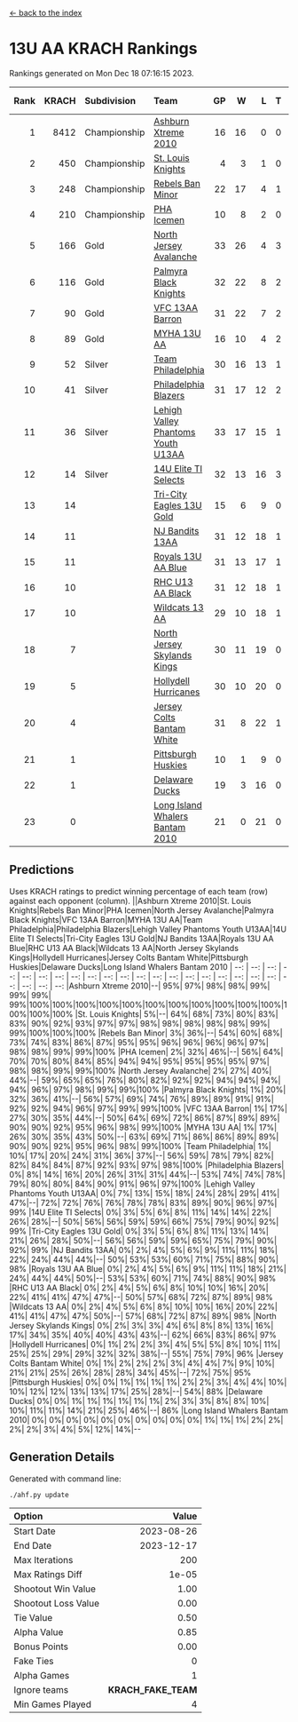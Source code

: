 [<- back to the index](readme.md)
# 13U AA KRACH Rankings
Rankings generated on Mon Dec 18 07:16:15 2023.

Rank|KRACH|Subdivision|Team|GP|W|L|T|OTW|OTL|SoS|Exp Wins|Win Diff
---:|---:|:---|:---|---:|---:|---:|---:|---:|---:|---:|---:|---:
1|8412|Championship|[Ashburn Xtreme 2010](https://gamesheetstats.com/seasons/3659/teams/140527/schedule)|16|16|0|0|0|0|95|16.8|-0.0
2|450|Championship|[St. Louis Knights](https://gamesheetstats.com/seasons/3659/teams/143323/schedule)|4|3|1|0|0|0|1704|3.8|-0.0
3|248|Championship|[Rebels Ban Minor](https://gamesheetstats.com/seasons/3659/teams/140539/schedule)|22|17|4|1|0|0|774|18.4|0.0
4|210|Championship|[PHA Icemen](https://gamesheetstats.com/seasons/3659/teams/143321/schedule)|10|8|2|0|2|0|68|8.9|0.0
5|166|Gold|[North Jersey Avalanche](https://gamesheetstats.com/seasons/3659/teams/140535/schedule)|33|26|4|3|0|0|287|28.4|0.0
6|116|Gold|[Palmyra Black Knights](https://gamesheetstats.com/seasons/3659/teams/140537/schedule)|32|22|8|2|3|0|557|23.9|0.0
7|90|Gold|[VFC 13AA Barron](https://gamesheetstats.com/seasons/3659/teams/140544/schedule)|31|22|7|2|2|2|49|23.9|0.0
8|89|Gold|[MYHA 13U AA](https://gamesheetstats.com/seasons/3659/teams/140533/schedule)|16|10|4|2|1|0|65|11.9|0.0
9|52|Silver|[Team Philadelphia](https://gamesheetstats.com/seasons/3659/teams/140542/schedule)|30|16|13|1|0|1|601|17.4|0.0
10|41|Silver|[Philadelphia Blazers](https://gamesheetstats.com/seasons/3659/teams/140538/schedule)|31|17|12|2|3|2|572|18.9|0.0
11|36|Silver|[Lehigh Valley Phantoms Youth U13AA](https://gamesheetstats.com/seasons/3659/teams/140531/schedule)|33|17|15|1|0|3|303|18.4|0.0
12|14|Silver|[14U Elite TI Selects](https://gamesheetstats.com/seasons/3659/teams/140526/schedule)|32|13|16|3|1|1|546|15.4|0.0
13|14||[Tri-City Eagles 13U Gold](https://gamesheetstats.com/seasons/3659/teams/140543/schedule)|15|6|9|0|1|2|51|6.9|0.0
14|11||[NJ Bandits 13AA](https://gamesheetstats.com/seasons/3659/teams/140534/schedule)|31|12|18|1|2|3|320|13.4|0.0
15|11||[Royals 13U AA Blue](https://gamesheetstats.com/seasons/3659/teams/140541/schedule)|31|13|17|1|0|1|46|14.4|0.0
16|10||[RHC U13 AA Black](https://gamesheetstats.com/seasons/3659/teams/140540/schedule)|31|12|18|1|1|0|47|13.4|0.0
17|10||[Wildcats 13 AA](https://gamesheetstats.com/seasons/3659/teams/140545/schedule)|29|10|18|1|0|0|52|11.4|0.0
18|7||[North Jersey Skylands Kings](https://gamesheetstats.com/seasons/3659/teams/140536/schedule)|30|11|19|0|2|1|53|11.9|0.0
19|5||[Hollydell Hurricanes](https://gamesheetstats.com/seasons/3659/teams/140529/schedule)|30|10|20|0|2|0|310|10.9|0.0
20|4||[Jersey Colts Bantam White](https://gamesheetstats.com/seasons/3659/teams/140530/schedule)|31|8|22|1|0|2|46|9.4|0.0
21|1||[Pittsburgh Huskies](https://gamesheetstats.com/seasons/3659/teams/149413/schedule)|10|1|9|0|0|1|846|1.9|0.0
22|1||[Delaware Ducks](https://gamesheetstats.com/seasons/3659/teams/140528/schedule)|19|3|16|0|0|1|29|3.9|0.0
23|0||[Long Island Whalers Bantam 2010](https://gamesheetstats.com/seasons/3659/teams/140532/schedule)|21|0|21|0|0|0|41|0.9|0.0

## Predictions
Uses KRACH ratings to predict winning percentage of each team (row) against each opponent (column).
||Ashburn Xtreme 2010|St. Louis Knights|Rebels Ban Minor|PHA Icemen|North Jersey Avalanche|Palmyra Black Knights|VFC 13AA Barron|MYHA 13U AA|Team Philadelphia|Philadelphia Blazers|Lehigh Valley Phantoms Youth U13AA|14U Elite TI Selects|Tri-City Eagles 13U Gold|NJ Bandits 13AA|Royals 13U AA Blue|RHC U13 AA Black|Wildcats 13 AA|North Jersey Skylands Kings|Hollydell Hurricanes|Jersey Colts Bantam White|Pittsburgh Huskies|Delaware Ducks|Long Island Whalers Bantam 2010
| --: | --: | --: | --: | --: | --: | --: | --: | --: | --: | --: | --: | --: | --: | --: | --: | --: | --: | --: | --: | --: | --: | --: | --: 
|Ashburn Xtreme 2010|--| 95%| 97%| 98%| 98%| 99%| 99%| 99%| 99%|100%|100%|100%|100%|100%|100%|100%|100%|100%|100%|100%|100%|100%|100%
|St. Louis Knights|  5%|--| 64%| 68%| 73%| 80%| 83%| 83%| 90%| 92%| 93%| 97%| 97%| 98%| 98%| 98%| 98%| 98%| 99%| 99%|100%|100%|100%
|Rebels Ban Minor|  3%| 36%|--| 54%| 60%| 68%| 73%| 74%| 83%| 86%| 87%| 95%| 95%| 96%| 96%| 96%| 96%| 97%| 98%| 98%| 99%| 99%|100%
|PHA Icemen|  2%| 32%| 46%|--| 56%| 64%| 70%| 70%| 80%| 84%| 85%| 94%| 94%| 95%| 95%| 95%| 95%| 97%| 98%| 98%| 99%| 99%|100%
|North Jersey Avalanche|  2%| 27%| 40%| 44%|--| 59%| 65%| 65%| 76%| 80%| 82%| 92%| 92%| 94%| 94%| 94%| 94%| 96%| 97%| 98%| 99%| 99%|100%
|Palmyra Black Knights|  1%| 20%| 32%| 36%| 41%|--| 56%| 57%| 69%| 74%| 76%| 89%| 89%| 91%| 91%| 92%| 92%| 94%| 96%| 97%| 99%| 99%|100%
|VFC 13AA Barron|  1%| 17%| 27%| 30%| 35%| 44%|--| 50%| 64%| 69%| 72%| 86%| 87%| 89%| 89%| 90%| 90%| 92%| 95%| 96%| 98%| 99%|100%
|MYHA 13U AA|  1%| 17%| 26%| 30%| 35%| 43%| 50%|--| 63%| 69%| 71%| 86%| 86%| 89%| 89%| 90%| 90%| 92%| 95%| 96%| 98%| 99%|100%
|Team Philadelphia|  1%| 10%| 17%| 20%| 24%| 31%| 36%| 37%|--| 56%| 59%| 78%| 79%| 82%| 82%| 84%| 84%| 87%| 92%| 93%| 97%| 98%|100%
|Philadelphia Blazers|  0%|  8%| 14%| 16%| 20%| 26%| 31%| 31%| 44%|--| 53%| 74%| 74%| 78%| 79%| 80%| 80%| 84%| 90%| 91%| 96%| 97%|100%
|Lehigh Valley Phantoms Youth U13AA|  0%|  7%| 13%| 15%| 18%| 24%| 28%| 29%| 41%| 47%|--| 72%| 72%| 76%| 76%| 78%| 78%| 83%| 89%| 90%| 96%| 97%| 99%
|14U Elite TI Selects|  0%|  3%|  5%|  6%|  8%| 11%| 14%| 14%| 22%| 26%| 28%|--| 50%| 56%| 56%| 59%| 59%| 66%| 75%| 79%| 90%| 92%| 99%
|Tri-City Eagles 13U Gold|  0%|  3%|  5%|  6%|  8%| 11%| 13%| 14%| 21%| 26%| 28%| 50%|--| 56%| 56%| 59%| 59%| 65%| 75%| 79%| 90%| 92%| 99%
|NJ Bandits 13AA|  0%|  2%|  4%|  5%|  6%|  9%| 11%| 11%| 18%| 22%| 24%| 44%| 44%|--| 50%| 53%| 53%| 60%| 71%| 75%| 88%| 90%| 98%
|Royals 13U AA Blue|  0%|  2%|  4%|  5%|  6%|  9%| 11%| 11%| 18%| 21%| 24%| 44%| 44%| 50%|--| 53%| 53%| 60%| 71%| 74%| 88%| 90%| 98%
|RHC U13 AA Black|  0%|  2%|  4%|  5%|  6%|  8%| 10%| 10%| 16%| 20%| 22%| 41%| 41%| 47%| 47%|--| 50%| 57%| 68%| 72%| 87%| 89%| 98%
|Wildcats 13 AA|  0%|  2%|  4%|  5%|  6%|  8%| 10%| 10%| 16%| 20%| 22%| 41%| 41%| 47%| 47%| 50%|--| 57%| 68%| 72%| 87%| 89%| 98%
|North Jersey Skylands Kings|  0%|  2%|  3%|  3%|  4%|  6%|  8%|  8%| 13%| 16%| 17%| 34%| 35%| 40%| 40%| 43%| 43%|--| 62%| 66%| 83%| 86%| 97%
|Hollydell Hurricanes|  0%|  1%|  2%|  2%|  3%|  4%|  5%|  5%|  8%| 10%| 11%| 25%| 25%| 29%| 29%| 32%| 32%| 38%|--| 55%| 75%| 79%| 96%
|Jersey Colts Bantam White|  0%|  1%|  2%|  2%|  2%|  3%|  4%|  4%|  7%|  9%| 10%| 21%| 21%| 25%| 26%| 28%| 28%| 34%| 45%|--| 72%| 75%| 95%
|Pittsburgh Huskies|  0%|  0%|  1%|  1%|  1%|  1%|  2%|  2%|  3%|  4%|  4%| 10%| 10%| 12%| 12%| 13%| 13%| 17%| 25%| 28%|--| 54%| 88%
|Delaware Ducks|  0%|  0%|  1%|  1%|  1%|  1%|  1%|  1%|  2%|  3%|  3%|  8%|  8%| 10%| 10%| 11%| 11%| 14%| 21%| 25%| 46%|--| 86%
|Long Island Whalers Bantam 2010|  0%|  0%|  0%|  0%|  0%|  0%|  0%|  0%|  0%|  0%|  1%|  1%|  1%|  2%|  2%|  2%|  2%|  3%|  4%|  5%| 12%| 14%|--

## Generation Details

Generated with command line:
```
./ahf.py update
```

| Option | Value |
| :----- | ----: |
| Start Date | 2023-08-26 |
| End Date | 2023-12-17 |
| Max Iterations | 200 |
| Max Ratings Diff | 1e-05 |
| Shootout Win Value | 1.00 |
| Shootout Loss Value | 0.00 |
| Tie Value | 0.50 |
| Alpha Value | 0.85 |
| Bonus Points | 0.00 |
| Fake Ties | 0 |
| Alpha Games | 1 |
| Ignore teams | __KRACH_FAKE_TEAM__ |
| Min Games Played | 4 |

